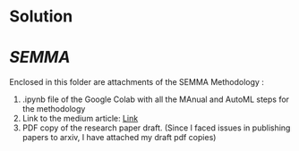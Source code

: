 # Solution

# *SEMMA*

Enclosed in this folder are attachments of the SEMMA Methodology :
1. .ipynb file of the Google Colab with all the MAnual and AutoML steps for the methodology
2. Link to the medium article: [Link](https://addy07.medium.com/deciphering-cinema-secrets-analyzing-movie-data-with-semma-and-automl-cc4346b372cd)
3. PDF copy of the research paper draft. (Since I faced issues in publishing papers to arxiv, I have attached my draft pdf copies)
